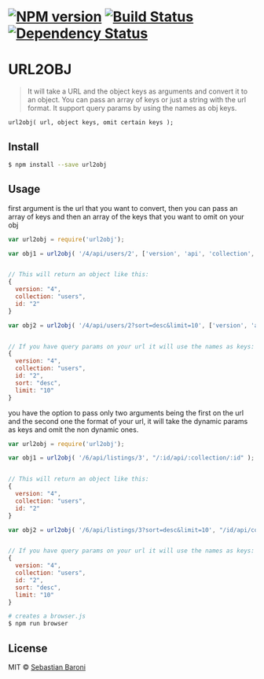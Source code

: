 #  [![NPM version][npm-image]][npm-url] [![Build Status][travis-image]][travis-url] [![Dependency Status][daviddm-image]][daviddm-url]

URL2OBJ
=======

> It will take a URL and the object keys as arguments and convert it to an object. You can pass an array of keys or just a string with the url format.
It support query params by using the names as obj keys.

```
url2obj( url, object keys, omit certain keys );
```

## Install

```sh
$ npm install --save url2obj
```


## Usage

first argument is the url that you want to convert, then you can pass an array of keys and then an array of the keys that you want to omit on your obj

```js
var url2obj = require('url2obj');

var obj1 = url2obj( '/4/api/users/2', ['version', 'api', 'collection', 'id'], ['api'] );


// This will return an object like this:
{
  version: "4",
  collection: "users",
  id: "2"
}

var obj2 = url2obj( '/4/api/users/2?sort=desc&limit=10', ['version', 'api', 'collection', 'id'], ['api'] );


// If you have query params on your url it will use the names as keys:
{
  version: "4",
  collection: "users",
  id: "2",
  sort: "desc",
  limit: "10"
}
```

you have the option to pass only two arguments being the first on the url and the second one the format of your url, it will take the dynamic params as keys and omit the non dynamic ones.

```js
var url2obj = require('url2obj');

var obj1 = url2obj( '/6/api/listings/3', "/:id/api/:collection/:id" );


// This will return an object like this:
{
  version: "4",
  collection: "users",
  id: "2"
}

var obj2 = url2obj( '/6/api/listings/3?sort=desc&limit=10', "/id/api/collection/:id" );


// If you have query params on your url it will use the names as keys:
{
  version: "4",
  collection: "users",
  id: "2",
  sort: "desc",
  limit: "10"
}
```

```sh
# creates a browser.js
$ npm run browser
```


## License

MIT © [Sebastian Baroni](http://laantorcha.net)


[npm-image]: https://badge.fury.io/js/url2obj.svg
[npm-url]: https://npmjs.org/package/url2obj
[travis-image]: https://travis-ci.org/laantorchaweb/url2obj.svg?branch=master
[travis-url]: https://travis-ci.org/laantorchaweb/url2obj
[daviddm-image]: https://david-dm.org/laantorchaweb/url2obj.svg?theme=shields.io
[daviddm-url]: https://david-dm.org/laantorchaweb/url2obj
